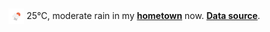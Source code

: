 <img src="assets/weather.png?hour=2023-09-08-23" alt="moderate rain" width="25" height="25" style="vertical-align:middle;position:relative;top:-1pt;"/> 25&deg;C, moderate rain in my [**hometown**](https://en.wikipedia.org/wiki/Shantou) now. [**Data source**](https://openweathermap.org/).